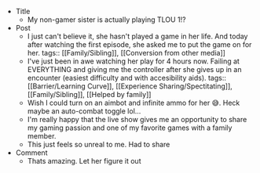 - Title
	- My non-gamer sister is actually playing TLOU 1!?
- Post
	- I just can't believe it, she hasn't played a game in her life. And today after watching the first episode, she asked me to put the game on for her.
	  tags:: [[Family/Sibling]], [[Conversion from other media]]
	- I've just been in awe watching her play for 4 hours now. Failing at EVERYTHING and giving me the controller after she gives up in an encounter (easiest difficulty and with accesibility aids).
	  tags:: [[Barrier/Learning Curve]], [[Experience Sharing/Spectitating]], [[Family/Sibling]], [[Helped by family]]
	- Wish I could turn on an aimbot and infinite ammo for her 😅. Heck maybe an auto-combat toggle lol...
	- I'm really happy that the live show gives me an opportunity to share my gaming passion and one of my favorite games with a family member.
	- This just feels so unreal to me. Had to share
- Comment
	- Thats amazing. Let her figure it out